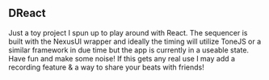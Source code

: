 ## DReact

Just a toy project I spun up to play around with React.  The sequencer is built with the NexusUI wrapper and ideally the timing will utilize ToneJS or a similar framework in due time but the app is currently in a useable state.  Have fun and make some noise!  If this gets any real use I may add a recording feature & a way to share your beats with friends!